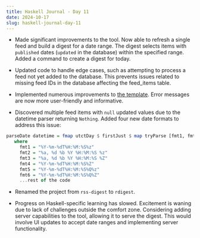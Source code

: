 ```yaml
---
title: Haskell Journal - Day 11
date: 2024-10-17
slug: haskell-journal-day-11
---
```


- Made significant improvements to the tool. Now able to refresh a single feed and build a digest for a date range. The digest selects items with `published` dates (`updated` in the database) within the specified range. Added a command to create a digest for today.

- Updated code to handle edge cases, such as attempting to process a feed not yet added to the database. This prevents issues related to missing feed IDs in the database affecting the feed_items table.

- Implemented numerous improvements to [the template](https://i.imgur.com/4GJi0bd.png). Error messages are now more user-friendly and informative.

- Discovered multiple feed items with `null` updated values due to the datetime parser returning `Nothing`. Added four new date formats to address this issue:

```haskell
parseDate datetime = fmap utctDay $ firstJust $ map tryParse [fmt1, fmt2, fmt3, fmt4, fmt5, fmt6]
   where
     fmt1 = "%Y-%m-%dT%H:%M:%S%z"
     fmt2 = "%a, %d %b %Y %H:%M:%S %z"
     fmt3 = "%a, %d %b %Y %H:%M:%S %Z"
     fmt4 = "%Y-%m-%dT%H:%M:%S%Z"
     fmt5 = "%Y-%m-%dT%H:%M:%S%Q%z"
     fmt6 = "%Y-%m-%dT%H:%M:%S%Q%Z"
     ...rest of the code
```

- Renamed the project from `rss-digest` to `rdigest`.

- Progress on Haskell-specific learning has slowed. Excitement is waning due to lack of challenges outside the comfort zone. Considering adding server capabilities to the tool, allowing it to serve the digest. This would involve UI updates to accept date ranges and implementing server functionality.
